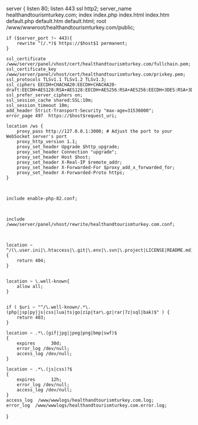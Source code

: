 
server
{
    listen 80;
		listen 443 ssl http2;
    server_name healthandtourismturkey.com;
    index index.php index.html index.htm default.php default.htm default.html;
    root /www/wwwroot/healthandtourismturkey.com/public;

    if ($server_port !~ 443){
        rewrite ^(/.*)$ https://$host$1 permanent;
    }
   
    ssl_certificate    /www/server/panel/vhost/cert/healthandtourismturkey.com/fullchain.pem;
    ssl_certificate_key    /www/server/panel/vhost/cert/healthandtourismturkey.com/privkey.pem;
    ssl_protocols TLSv1.1 TLSv1.2 TLSv1.3;
    ssl_ciphers EECDH+CHACHA20:EECDH+CHACHA20-draft:EECDH+AES128:RSA+AES128:EECDH+AES256:RSA+AES256:EECDH+3DES:RSA+3DES:!MD5;
    ssl_prefer_server_ciphers on;
    ssl_session_cache shared:SSL:10m;
    ssl_session_timeout 10m;
    add_header Strict-Transport-Security "max-age=31536000";
    error_page 497  https://$host$request_uri;
		
    location /ws {
        proxy_pass http://127.0.0.1:3000; # Adjust the port to your WebSocket server's port
        proxy_http_version 1.1;
        proxy_set_header Upgrade $http_upgrade;
        proxy_set_header Connection "upgrade";
        proxy_set_header Host $host;
        proxy_set_header X-Real-IP $remote_addr;
        proxy_set_header X-Forwarded-For $proxy_add_x_forwarded_for;
        proxy_set_header X-Forwarded-Proto https;
    }


    
    include enable-php-82.conf;
  


    include /www/server/panel/vhost/rewrite/healthandtourismturkey.com.conf;


    
    location ~ ^/(\.user.ini|\.htaccess|\.git|\.env|\.svn|\.project|LICENSE|README.md)
    {
        return 404;
    }

    
    location ~ \.well-known{
        allow all;
    }

    
    if ( $uri ~ "^/\.well-known/.*\.(php|jsp|py|js|css|lua|ts|go|zip|tar\.gz|rar|7z|sql|bak)$" ) {
        return 403;
    }

    location ~ .*\.(gif|jpg|jpeg|png|bmp|swf)$
    {
        expires      30d;
        error_log /dev/null;
        access_log /dev/null;
    }

    location ~ .*\.(js|css)?$
    {
        expires      12h;
        error_log /dev/null;
        access_log /dev/null; 
    }
    access_log  /www/wwwlogs/healthandtourismturkey.com.log;
    error_log  /www/wwwlogs/healthandtourismturkey.com.error.log;
}